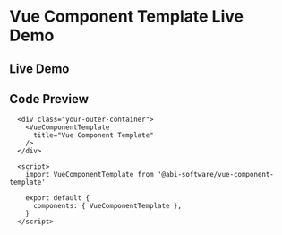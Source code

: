 # Vue Component Template Live Demo

## Live Demo

<div class="demo-container">
  <div class="demo-container-inner">
    <ClientOnly>
      <VueComponentTemplate
        title="Vue Component Template"
      />
    </ClientOnly>
  </div>
</div>

<script setup>
import { defineClientComponent } from "vitepress";
import "./demo-styles.css";

const VueComponentTemplate = defineClientComponent(() => {
  return import("../src/components/VueComponentTemplate.vue");
})
</script>


## Code Preview

```js-vue
  <div class="your-outer-container">
    <VueComponentTemplate
      title="Vue Component Template"
    />
  </div>

  <script>
    import VueComponentTemplate from '@abi-software/vue-component-template'

    export default {
      components: { VueComponentTemplate },
    }
  </script>
```
